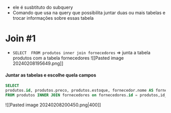 - ele é susbtituto do subquery
- Comando que usa na query que possibilita juntar duas ou mais tabelas e trocar informações sobre essas tabela
# Join #1
- ``SELECT  FROM produtos inner join fornecedores`` => junta a tabela produtos com a tabela fornecedores
![[Pasted image 20240208195649.png]]

#### Juntar as tabelas e escolhe quela campos
```sql
SELECT 
produtos.id, produtos.preco, produtos.estoque, fornecedor.nome AS fornecedor
FROM produtos INNER JOIN fornecedores on fornecedores.id = produtos,id_fornecedores;
```
![[Pasted image 20240208200450.png|400]]
